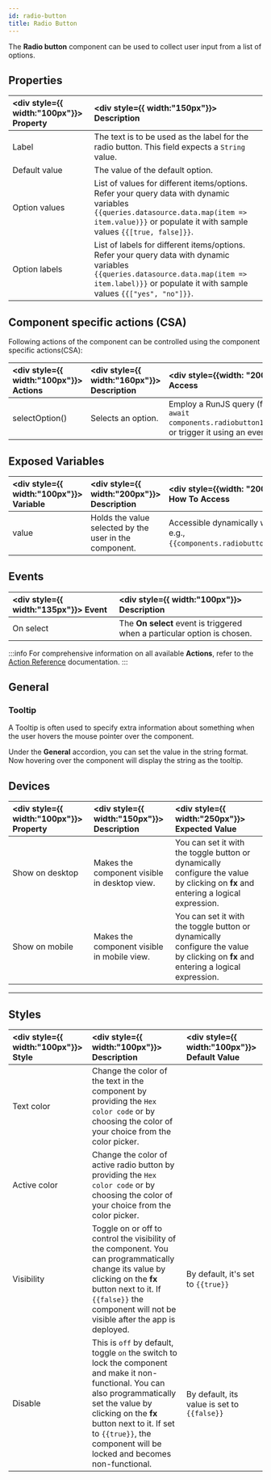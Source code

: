 ```yaml
---
id: radio-button
title: Radio Button
---
```


The **Radio button** component can be used to collect user input from a list of options.

## Properties

| <div style={{ width:"100px"}}> Property </div> | <div style={{ width:"150px"}}> Description </div>                                                                                                                                                     |
| :--------------------------------------------- | :---------------------------------------------------------------------------------------------------------------------------------------------------------------------------------------------------- |
| Label                                          | The text is to be used as the label for the radio button. This field expects a `String` value.                                                                                                        |
| Default value                                  | The value of the default option.                                                                                                                                                                      |
| Option values                                  | List of values for different items/options. Refer your query data with dynamic variables `{{queries.datasource.data.map(item => item.value)}}` or populate it with sample values `{{[true, false]}}`. |
| Option labels                                  | List of labels for different items/options. Refer your query data with dynamic variables `{{queries.datasource.data.map(item => item.label)}}` or populate it with sample values `{{["yes", "no"]}}`. |

## Component specific actions (CSA)

Following actions of the component can be controlled using the component specific actions(CSA):

| <div style={{ width:"100px"}}> Actions </div> | <div style={{ width:"160px"}}> Description </div> | <div style={{width: "200px"}}> How To Access </div>                                                                  |
| :-------------------------------------------- | :------------------------------------------------ | :------------------------------------------------------------------------------------------------------------------- |
| selectOption()                                | Selects an option.                                | Employ a RunJS query (for e.g., <br/> `await components.radiobutton1.selectOption(2)`) or trigger it using an event. |

## Exposed Variables

| <div style={{ width:"100px"}}> Variable </div> | <div style={{ width:"200px"}}> Description </div>      | <div style={{width: "200px"}}> How To Access </div>                             |
| :--------------------------------------------- | :----------------------------------------------------- | :------------------------------------------------------------------------------ |
| value                                          | Holds the value selected by the user in the component. | Accessible dynamically with JS (for e.g., `{{components.radiobutton1.value}}`). |

## Events

| <div style={{ width:"135px"}}> Event </div> | <div style={{ width:"100px"}}> Description </div>                        |
| :------------------------------------------ | :----------------------------------------------------------------------- |
| On select                                   | The **On select** event is triggered when a particular option is chosen. |

:::info
For comprehensive information on all available **Actions**, refer to the [Action Reference](/docs/3.5.0-LTS/actions/show-alert) documentation.
:::

## General

### Tooltip

A Tooltip is often used to specify extra information about something when the user hovers the mouse pointer over the component.

Under the <b>General</b> accordion, you can set the value in the string format. Now hovering over the component will display the string as the tooltip.

## Devices

| <div style={{ width:"100px"}}> Property </div> | <div style={{ width:"150px"}}> Description </div> | <div style={{ width:"250px"}}> Expected Value </div>                                                                              |
| :--------------------------------------------- | :------------------------------------------------ | :-------------------------------------------------------------------------------------------------------------------------------- |
| Show on desktop                                | Makes the component visible in desktop view.      | You can set it with the toggle button or dynamically configure the value by clicking on **fx** and entering a logical expression. |
| Show on mobile                                 | Makes the component visible in mobile view.       | You can set it with the toggle button or dynamically configure the value by clicking on **fx** and entering a logical expression. |

---

## Styles

| <div style={{ width:"100px"}}> Style </div> | <div style={{ width:"100px"}}> Description </div>                                                                                                                                                                                                                          | <div style={{ width:"100px"}}> Default Value </div> |
| :------------------------------------------ | :------------------------------------------------------------------------------------------------------------------------------------------------------------------------------------------------------------------------------------------------------------------------- | :-------------------------------------------------- |
| Text color                                  | Change the color of the text in the component by providing the `Hex color code` or by choosing the color of your choice from the color picker.                                                                                                                             |                                                     |
| Active color                                | Change the color of active radio button by providing the `Hex color code` or by choosing the color of your choice from the color picker.                                                                                                                                   |                                                     |
| Visibility                                  | Toggle on or off to control the visibility of the component. You can programmatically change its value by clicking on the **fx** button next to it. If `{{false}}` the component will not be visible after the app is deployed.                                            | By default, it's set to `{{true}}`                  |
| Disable                                     | This is `off` by default, toggle `on` the switch to lock the component and make it non-functional. You can also programmatically set the value by clicking on the **fx** button next to it. If set to `{{true}}`, the component will be locked and becomes non-functional. | By default, its value is set to `{{false}}`         |
